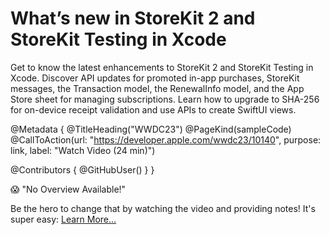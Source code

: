 # What’s new in StoreKit 2 and StoreKit Testing in Xcode

Get to know the latest enhancements to StoreKit 2 and StoreKit Testing in Xcode. Discover API updates for promoted in-app purchases, StoreKit messages, the Transaction model, the RenewalInfo model, and the App Store sheet for managing subscriptions. Learn how to upgrade to SHA-256 for on-device receipt validation and use APIs to create SwiftUI views.

@Metadata {
   @TitleHeading("WWDC23")
   @PageKind(sampleCode)
   @CallToAction(url: "https://developer.apple.com/wwdc23/10140", purpose: link, label: "Watch Video (24 min)")

   @Contributors {
      @GitHubUser(<replace this with your GitHub handle>)
   }
}

😱 "No Overview Available!"

Be the hero to change that by watching the video and providing notes! It's super easy:
 [Learn More…](https://wwdcnotes.github.io/WWDCNotes/documentation/wwdcnotes/contributing)
